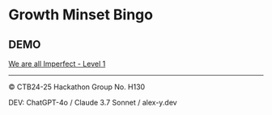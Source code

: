 # Growth Minset Bingo


## DEMO
[We are all Imperfect
\- Level 1](https://bingo.m-buddies.org/v2/Growth-Mindset)


---

© CTB24-25 Hackathon Group No. H130

DEV: ChatGPT-4o / Claude 3.7 Sonnet / alex-y.dev